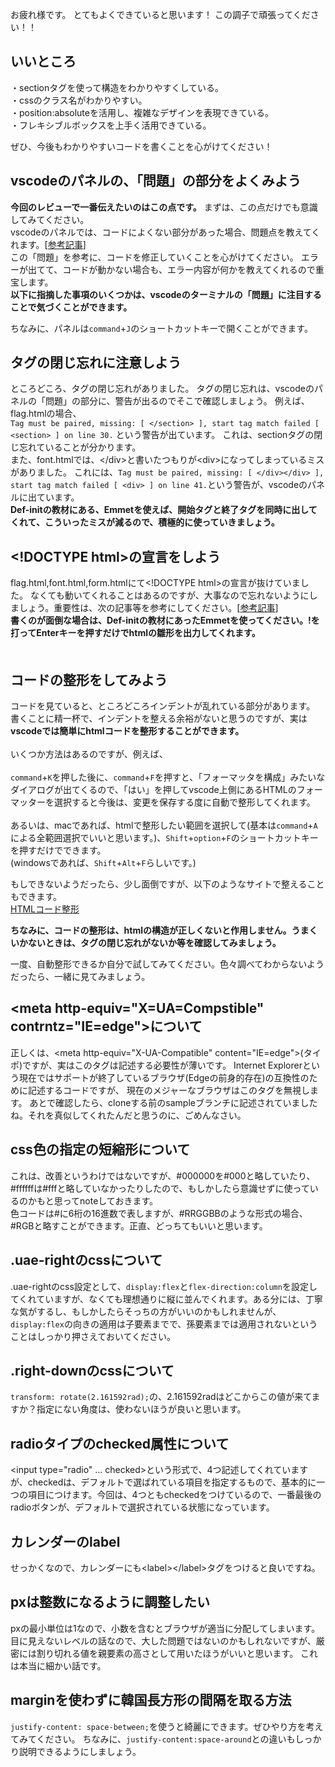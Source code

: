 お疲れ様です。
とてもよくできていると思います！
この調子で頑張ってください！！

## いいところ<br>
・sectionタグを使って構造をわかりやすくしている。<br>
・cssのクラス名がわかりやすい。<br>
・position:absoluteを活用し、複雑なデザインを表現できている。<br>
・フレキシブルボックスを上手く活用できている。

ぜひ、今後もわかりやすいコードを書くことを心がけてください！

## vscodeのパネルの、「問題」の部分をよくみよう

**今回のレビューで一番伝えたいのはこの点です。**
まずは、この点だけでも意識してみてください。<br>
vscodeのパネルでは、コードによくない部分があった場合、問題点を教えてくれます。[[参考記事](https://qiita.com/miriwo/items/9fbb822dfafe7da48468)]<br>
この「問題」を参考に、コードを修正していくことを心がけてください。
エラーが出てて、コードが動かない場合も、エラー内容が何かを教えてくれるので重宝します。<br>
**以下に指摘した事項のいくつかは、vscodeのターミナルの「問題」に注目することで気づくことができます。**

ちなみに、パネルは`command`+`J`のショートカットキーで開くことができます。

## タグの閉じ忘れに注意しよう
ところどころ、タグの閉じ忘れがありました。
タグの閉じ忘れは、vscodeのパネルの「問題」の部分に、警告が出るのでそこで確認しましょう。
例えば、flag.htmlの場合、<br>
`Tag must be paired, missing: [ </section> ], start tag match failed [ <section> ] on line 30.`
という警告が出ています。
これは、sectionタグの閉じ忘れていることが分かります。<br>
また、font.htmlでは、\</div>と書いたつもりが\<div>になってしまっているミスがありました。
これには、`Tag must be paired, missing: [ </div></div> ], start tag match failed [ <div> ] on line 41.`という警告が、vscodeのパネルに出ています。<br>
**Def-initの教材にある、Emmetを使えば、開始タグと終了タグを同時に出してくれて、こういったミスが減るので、積極的に使っていきましょう。**

## \<!DOCTYPE html>の宣言をしよう
flag.html,font.html,form.htmlにて\<!DOCTYPE html>の宣言が抜けていました。
なくても動いてくれることはあるのですが、大事なので忘れないようにしましょう。重要性は、次の記事等を参考にしてください。[[参考記事](https://groworks.jp/blog/5799)]<br>
**書くのが面倒な場合は、Def-initの教材にあったEmmetを使ってください。!を打ってEnterキーを押すだけでhtmlの雛形を出力してくれます。**<br>
　
## コードの整形をしてみよう
コードを見ていると、ところどころインデントが乱れている部分があります。
書くことに精一杯で、インデントを整える余裕がないと思うのですが、実は**vscodeでは簡単にhtmlコードを整形することができます。**<br><br>
いくつか方法はあるのですが、例えば、<br><br>
`command`+`K`を押した後に、`command`+`F`を押すと、「フォーマッタを構成」みたいなダイアログが出てくるので、「はい」を押してvscode上側にあるHTMLのフォーマッターを選択すると今後は、変更を保存する度に自動で整形してくれます。<br><br>
あるいは、macであれば、htmlで整形したい範囲を選択して(基本は`command`+`A`による全範囲選択でいいと思います。)、`Shift`+`option`+`F`のショートカットキーを押すだけでできます。<br>
(windowsであれば、`Shift`+`Alt`+`F`らしいです。)<br>


もしできないようだったら、少し面倒ですが、以下のようなサイトで整えることもできます。<br>
[HTMLコード整形](https://rakko.tools/tools/53/)

**ちなみに、コードの整形は、htmlの構造が正しくないと作用しません。うまくいかないときは、タグの閉じ忘れがないか等を確認してみましょう。**

一度、自動整形できるか自分で試してみてください。色々調べてわからないようだったら、一緒に見てみましょう。

## \<meta http-equiv="X=UA=Compstible" contrntz="IE=edge">について

正しくは、\<meta http-equiv="X-UA-Compatible" content="IE=edge">(タイポ)ですが、実はこのタグは記述する必要性が薄いです。
Internet Explorerという現在ではサポートが終了しているブラウザ(Edgeの前身的存在)の互換性のために記述するコードですが、
現在のメジャーなブラウザはこのタグを無視します。
あとで確認したら、cloneする前のsampleブランチに記述されていましたね。それを真似してくれたんだと思うのに、ごめんなさい。

## css色の指定の短縮形について

これは、改善というわけではないですが、#000000を#000と略していたり、#ffffffは#fffと略していなかったりしたので、もしかしたら意識せずに使っているのかもと思ってnoteしておきます。<br>
色コードは#に6桁の16進数で表しますが、#RRGGBBのような形式の場合、#RGBと略すことができます。正直、どっちてもいいと思います。

## .uae-rightのcssについて

.uae-rightのcss設定として、`display:flex`と`flex-direction:column`を設定してくれていますが、なくても理想通りに縦に並んでくれます。ある分には、丁寧な気がするし、もしかしたらそっちの方がいいのかもしれませんが、`display:flex`の向きの適用は子要素までで、孫要素までは適用されないということはしっかり押さえておいてください。

## .right-downのcssについて
`transform: rotate(2.161592rad);`の、2.161592radはどこからこの値が来てますか？指定にない角度は、使わないほうが良いと思います。

## radioタイプのchecked属性について
\<input type="radio" ... checked>という形式で、4つ記述してくれていますが、checkedは、デフォルトで選ばれている項目を指定するもので、基本的に一つの項目につけます。今回は、4つともcheckedをつけているので、一番最後のradioボタンが、デフォルトで選択されている状態になっています。

## カレンダーのlabel

せっかくなので、カレンダーにも\<label>\</label>タグをつけると良いですね。

## pxは整数になるように調整したい
pxの最小単位は1なので、小数を含むとブラウザが適当に分配してしまいます。
目に見えないレベルの話なので、大した問題ではないのかもしれないですが、厳密には割り切れる値を親要素の高さとして用いたほうがいいと思います。
これは本当に細かい話です。

## marginを使わずに韓国長方形の間隔を取る方法
`justify-content: space-between;`を使うと綺麗にできます。ぜひやり方を考えてみてください。
ちなみに、`justify-content:space-around`との違いもしっかり説明できるようにしましょう。